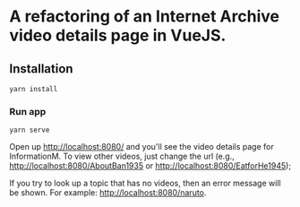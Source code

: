 # A refactoring of an Internet Archive video details page in VueJS.

## Installation
```
yarn install
```

### Run app
```
yarn serve
```

Open up [http://localhost:8080/](http://localhost:8080/) and you'll see the video details page for InformationM.
To view other videos, just change the url (e.g., [http://localhost:8080/AboutBan1935](http://localhost:8080/AboutBan1935) or [http://localhost:8080/EatforHe1945](http://localhost:8080/EatforHe1945));

If you try to look up a topic that has no videos, then an error message will be shown.  For example: [http://localhost:8080/naruto](http://localhost:8080/naruto).
